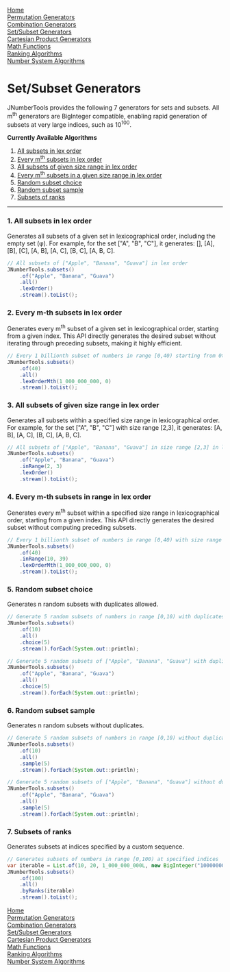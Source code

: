 [Home](../../README.md)
</br>[Permutation Generators](../permutations/README.md)
</br>[Combination Generators](../combinations/README.md)
</br>[Set/Subset Generators](../sets/README.md)
</br>[Cartesian Product Generators](../products/README.md)
</br>[Math Functions](../calculator/README.md)
</br>[Ranking Algorithms](../ranking/README.md)
</br>[Number System Algorithms](../numbersystem/README.md)

# Set/Subset Generators

JNumberTools provides the following 7 generators for sets and subsets. All m<sup>th</sup> generators are BigInteger compatible, enabling rapid generation of subsets at very large indices, such as 10<sup>100</sup>.

**Currently Available Algorithms**

1. [All subsets in lex order](#1-all-subsets-in-lex-order)
2. [Every m<sup>th</sup> subsets in lex order](#2-every-m-th-subsets-in-lex-order)
3. [All subsets of given size range in lex order](#3-all-subsets-of-given-size-range-in-lex-order)
4. [Every m<sup>th</sup> subsets in a given size range in lex order](#4-every-m-th-subsets-in-range-in-lex-order)
5. [Random subset choice](#5-random-subset-choice)
6. [Random subset sample](#6-random-subset-sample)
7. [Subsets of ranks](#7-subsets-of-ranks)

---

### 1. All subsets in lex order
Generates all subsets of a given set in lexicographical order, including the empty set (φ). For example, for the set ["A", "B", "C"], it generates: [], [A], [B], [C], [A, B], [A, C], [B, C], [A, B, C].

```java
// All subsets of ["Apple", "Banana", "Guava"] in lex order
JNumberTools.subsets()
    .of("Apple", "Banana", "Guava")
    .all()
    .lexOrder()
    .stream().toList();
```

### 2. Every m-th subsets in lex order
Generates every m<sup>th</sup> subset of a given set in lexicographical order, starting from a given index. This API directly generates the desired subset without iterating through preceding subsets, making it highly efficient.

```java
// Every 1 billionth subset of numbers in range [0,40) starting from 0th index
JNumberTools.subsets()
    .of(40)
    .all()
    .lexOrderMth(1_000_000_000, 0)
    .stream().toList();
```

### 3. All subsets of given size range in lex order
Generates all subsets within a specified size range in lexicographical order. For example, for the set ["A", "B", "C"] with size range [2,3], it generates: [A, B], [A, C], [B, C], [A, B, C].

```java
// All subsets of ["Apple", "Banana", "Guava"] in size range [2,3] in lex order
JNumberTools.subsets()
    .of("Apple", "Banana", "Guava")
    .inRange(2, 3)
    .lexOrder()
    .stream().toList();
```

### 4. Every m-th subsets in range in lex order
Generates every m<sup>th</sup> subset within a specified size range in lexicographical order, starting from a given index. This API directly generates the desired subset without computing preceding subsets.

```java
// Every 1 billionth subset of numbers in range [0,40) with size range [10,39] starting from 0th index
JNumberTools.subsets()
    .of(40)
    .inRange(10, 39)
    .lexOrderMth(1_000_000_000, 0)
    .stream().toList();
```

### 5. Random subset choice
Generates n random subsets with duplicates allowed.

```java
// Generate 5 random subsets of numbers in range [0,10) with duplicates
JNumberTools.subsets()
    .of(10)
    .all()
    .choice(5)
    .stream().forEach(System.out::println);

// Generate 5 random subsets of ["Apple", "Banana", "Guava"] with duplicates
JNumberTools.subsets()
    .of("Apple", "Banana", "Guava")
    .all()
    .choice(5)
    .stream().forEach(System.out::println);
```

### 6. Random subset sample
Generates n random subsets without duplicates.

```java
// Generate 5 random subsets of numbers in range [0,10) without duplicates
JNumberTools.subsets()
    .of(10)
    .all()
    .sample(5)
    .stream().forEach(System.out::println);

// Generate 5 random subsets of ["Apple", "Banana", "Guava"] without duplicates
JNumberTools.subsets()
    .of("Apple", "Banana", "Guava")
    .all()
    .sample(5)
    .stream().forEach(System.out::println);
```

### 7. Subsets of ranks
Generates subsets at indices specified by a custom sequence.

```java
// Generates subsets of numbers in range [0,100) at specified indices
var iterable = List.of(10, 20, 1_000_000_000L, new BigInteger("1000000000000000000000"));
JNumberTools.subsets()
    .of(100)
    .all()
    .byRanks(iterable)
    .stream().toList();
```

[Home](../../README.md)
</br>[Permutation Generators](../permutations/README.md)
</br>[Combination Generators](../combinations/README.md)
</br>[Set/Subset Generators](../sets/README.md)
</br>[Cartesian Product Generators](../products/README.md)
</br>[Math Functions](../calculator/README.md)
</br>[Ranking Algorithms](../ranking/README.md)
</br>[Number System Algorithms](../numbersystem/README.md)